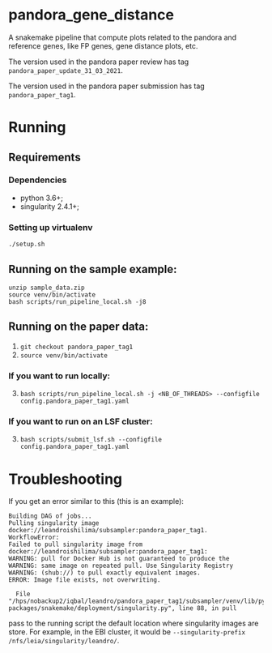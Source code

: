# pandora_gene_distance

A snakemake pipeline that compute plots related to the pandora and reference genes, like FP genes, gene distance plots, etc.

The version used in the pandora paper review has tag `pandora_paper_update_31_03_2021`.

The version used in the pandora paper submission has tag `pandora_paper_tag1`.

# Running

## Requirements

### Dependencies

* python 3.6+;
* singularity 2.4.1+;


### Setting up virtualenv
`./setup.sh`

## Running on the sample example:
```
unzip sample_data.zip
source venv/bin/activate
bash scripts/run_pipeline_local.sh -j8
```

## Running on the paper data:

1. `git checkout pandora_paper_tag1`
2. `source venv/bin/activate`

### If you want to run locally:
3. `bash scripts/run_pipeline_local.sh -j <NB_OF_THREADS> --configfile config.pandora_paper_tag1.yaml`

### If you want to run on an LSF cluster:
3. `bash scripts/submit_lsf.sh --configfile config.pandora_paper_tag1.yaml`

# Troubleshooting

If you get an error similar to this (this is an example):
```
Building DAG of jobs...
Pulling singularity image docker://leandroishilima/subsampler:pandora_paper_tag1.
WorkflowError:
Failed to pull singularity image from docker://leandroishilima/subsampler:pandora_paper_tag1:
WARNING: pull for Docker Hub is not guaranteed to produce the
WARNING: same image on repeated pull. Use Singularity Registry
WARNING: (shub://) to pull exactly equivalent images.
ERROR: Image file exists, not overwriting.

  File "/hps/nobackup2/iqbal/leandro/pandora_paper_tag1/subsampler/venv/lib/python3.7/site-packages/snakemake/deployment/singularity.py", line 88, in pull
```

pass to the running script the default location where singularity images are store.
For example, in the EBI cluster, it would be `--singularity-prefix /nfs/leia/singularity/leandro/`.
